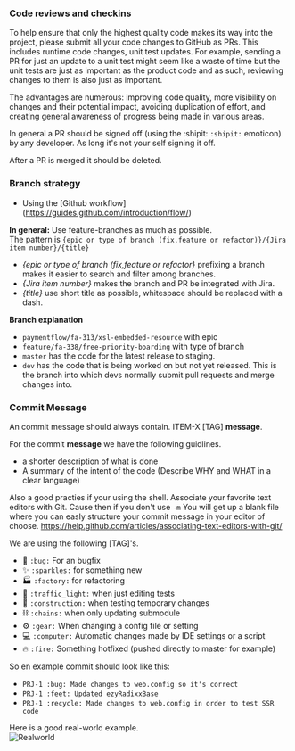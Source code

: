### Code reviews and checkins

To help ensure that only the highest quality code makes its way into the project, please submit all your code changes to GitHub as PRs. This includes runtime code changes, unit test updates. For example, sending a PR for just an update to a unit test might seem like a waste of time but the unit tests are just as important as the product code and as such, reviewing changes to them is also just as important.

The advantages are numerous: improving code quality, more visibility on changes and their potential impact, avoiding duplication of effort, and creating general awareness of progress being made in various areas.

In general a PR should be signed off (using the :shipit: `:shipit:` emoticon) by any developer. As long it's not your self signing it off.

After a PR is merged it should be deleted.

### Branch strategy

* Using the [Github workflow] (https://guides.github.com/introduction/flow/)

**In general:**
Use feature-branches as much as possible.  
The pattern is `{epic or type of branch (fix,feature or refactor)}/{Jira item number}/{title}`  

* _{epic or type of branch (fix,feature or refactor}_ prefixing a branch makes it easier to search and filter among branches.  
* _{Jira item number}_ makes the branch and PR be integrated with Jira.  
* _{title}_ use short title as possible, whitespace should be replaced with a dash.  

**Branch explanation**  
* `paymentflow/fa-313/xsl-embedded-resource` with epic
* `feature/fa-338/free-priority-boarding` with type of branch
* `master` has the code for the latest release to staging.
* `dev` has the code that is being worked on but not yet released. This is the branch into which devs normally submit pull requests and merge changes into.

### Commit Message

An commit message should always contain. ITEM-X [TAG] **message**.

For the commit **message** we have the following guidlines.
- a shorter description of what is done
- A summary of the intent of the code (Describe WHY and WHAT in a clear language)

Also a good practies if your using the shell. Associate your favorite text editors with Git. Cause then if you don't use  `-m`
You will get up a blank file where you can easly structure your commit message in your editor of choose. https://help.github.com/articles/associating-text-editors-with-git/


We are using the following [TAG]'s.

- :bug: `:bug:` For an bugfix
- :sparkles: `:sparkles:` for something new
- :factory: `:factory:` for refactoring
- :traffic_light: `:traffic_light:` when just editing tests
- :construction: `:construction:` when testing temporary changes
- :chains: `:chains:` when only updating submodule
- :gear: `:gear:` When changing a config file or setting
- :computer: `:computer:` Automatic changes made by IDE settings or a script 
- :fire: `:fire:` Something hotfixed (pushed directly to master for example)

So en example commit should look like this:
- `PRJ-1 :bug: Made changes to web.config so it's correct`
- `PRJ-1 :feet: Updated ezyRadixxBase`
- `PRJ-1 :recycle: Made changes to web.config in order to test SSR code`

Here is a good real-world example.  
![Realworld](https://cloud.githubusercontent.com/assets/2648767/13316486/96c2d7ec-dbb0-11e5-9017-af5b16845e09.png)  



